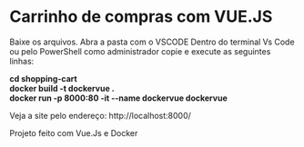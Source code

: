 # Carrinho de compras com VUE.JS

Baixe os arquivos.
Abra a pasta com o VSCODE
Dentro do terminal Vs Code ou pelo PowerShell como administrador copie e execute as seguintes linhas:

<strong> cd shopping-cart </strong> <br>
<strong> docker build -t dockervue .   </strong>        
<strong> docker run -p 8000:80 -it --name dockervue dockervue </strong>

Veja a site pelo endereço: http://localhost:8000/ <br>

Projeto feito com Vue.Js e Docker
